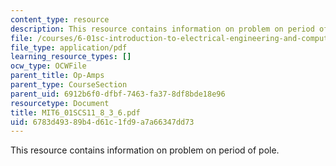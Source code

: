 ```yaml
---
content_type: resource
description: This resource contains information on problem on period of pole.
file: /courses/6-01sc-introduction-to-electrical-engineering-and-computer-science-i-spring-2011/6783d49389b4d61c1fd9a7a66347dd73_MIT6_01SCS11_8_3_6.pdf
file_type: application/pdf
learning_resource_types: []
ocw_type: OCWFile
parent_title: Op-Amps
parent_type: CourseSection
parent_uid: 6912b6f0-dfbf-7463-fa37-8df8bde18e96
resourcetype: Document
title: MIT6_01SCS11_8_3_6.pdf
uid: 6783d493-89b4-d61c-1fd9-a7a66347dd73
---
```

This resource contains information on problem on period of pole.

